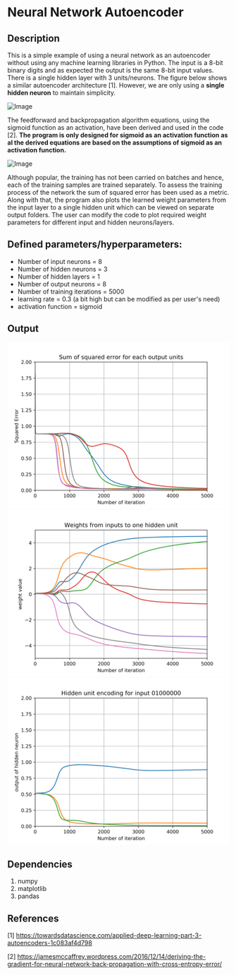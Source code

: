 # Neural Network Autoencoder

## Description
This is a simple example of using a neural network as an autoencoder without using any machine learning libraries in Python. 
The input is a 8-bit binary digits and as expected the output is the same 8-bit input values. There is a single hidden layer with 3 units/neurons. The figure below shows a similar autoencoder architecture [1]. However, we are only using a __single hidden neuron__ to maintain simplicity.


![Image](https://miro.medium.com/max/1968/1*44eDEuZBEsmG_TCAKRI3Kw@2x.png)


The feedforward and backpropagation algorithm equations, using the sigmoid function as an activation, have been derived and used in the code [2]. **The program is only designed for sigmoid as an activation function as al the derived equations are based on the assumptions of sigmoid as an activation function.** 


![Image](https://jamesmccaffrey.files.wordpress.com/2016/12/backpropgrad_05.jpg?w=547&h=&zoom=2)

Although popular, the training has not been carried on batches and hence, each of the training samples are trained separately. To assess the training process of the network the sum of squared error has been used as a metric. Along with that, the program also plots the learned weight parameters from the input layer to a single hidden unit which can be viewed on separate output folders. The user can modify the code to plot required weight parameters for different input and hidden neurons/layers.

## Defined parameters/hyperparameters:
* Number of input neurons = 8
* Number of hidden neurons = 3
* Number of hidden layers = 1
* Number of output neurons = 8
* Number of training iterations = 5000
* learning rate = 0.3 (a bit high but can be modified as per user's need)
* activation function = sigmoid

## Output

![Image](https://raw.githubusercontent.com/abodh/autoencoder-neural-network/master/output_plot/SSE.png)
![Image](https://raw.githubusercontent.com/abodh/autoencoder-neural-network/master/output_plot/Weights_i_h.png)
![Image](https://raw.githubusercontent.com/abodh/autoencoder-neural-network/master/output_plot/hidden_out.png)

## Dependencies
1. numpy
2. matplotlib
3. pandas

## References

[1] https://towardsdatascience.com/applied-deep-learning-part-3-autoencoders-1c083af4d798

[2] https://jamesmccaffrey.wordpress.com/2016/12/14/deriving-the-gradient-for-neural-network-back-propagation-with-cross-entropy-error/
